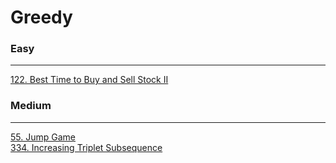 # Greedy

### Easy
---
[122. Best Time to Buy and Sell Stock II](solutions/0122-Best%20Time%20to%20Buy%20and%20Sell%20Stock%20II.md)</br>

### Medium
---
[55. Jump Game](solutions/0055-Jump%20Game.md)</br>
[334. Increasing Triplet Subsequence](solutions/0334-Increasing%20Triplet%20Subsequence.md)</br>